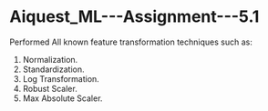 # Aiquest_ML---Assignment---5.1
Performed All known feature transformation techniques such as: 
1. Normalization.
2. Standardization.
3. Log Transformation.
4. Robust Scaler.
5. Max Absolute Scaler.
